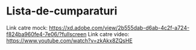 # Lista-de-cumparaturi

Link catre mock: https://xd.adobe.com/view/2b555dab-d6ab-4c2f-a724-f824ba960fe4-7e06/?fullscreen
Link catre video: https://www.youtube.com/watch?v=zkAkx8ZQsHE
